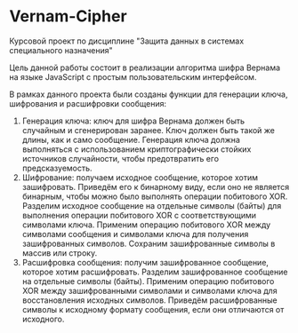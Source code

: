 # Vernam-Cipher
Курсовой проект по дисциплине "Защита данных в системах специального назначения"

Цель данной работы состоит в реализации алгоритма шифра Вернама на языке JavaScript с простым пользовательским интерфейсом. 

В рамках данного проекта были созданы функции для генерации ключа, шифрования и расшифровки сообщения:

1) Генерация ключа: ключ для шифра Вернама должен быть случайным и сгенерирован заранее. Ключ должен быть такой же длины, как и само сообщение. Генерация ключа должна выполняться с использованием криптографически стойких источников случайности, чтобы предотвратить его предсказуемость.
2) Шифрование: получаем исходное сообщение, которое хотим зашифровать. Приведём его к бинарному виду, если оно не является бинарным, чтобы можно было выполнять операции побитового XOR. Разделим исходное сообщение на отдельные символы (байты) для выполнения операции побитового XOR с соответствующими символами ключа. Применим операцию побитового XOR между символами сообщения и символами ключа для получения зашифрованных символов. Сохраним зашифрованные символы в массив или строку.
3) Расшифровка сообщения: получим зашифрованное сообщение, которое хотим расшифровать. Разделим зашифрованное сообщение на отдельные символы (байты). Применим операцию побитового XOR между зашифрованными символами и символами ключа для восстановления исходных символов. Приведём расшифрованные символы к исходному формату сообщения, если они отличаются от исходного.


